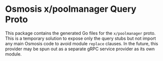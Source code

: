 # Osmosis x/poolmanager Query Proto

This package contains the generated Go files for the `x/poolmanager` proto.  This is a 
temporary solution to expose only the query stubs but not import any main Osmosis code
to avoid module `replace` clauses.  In the future, this provider may be spun out as a 
separate gRPC service provider as its own module.
